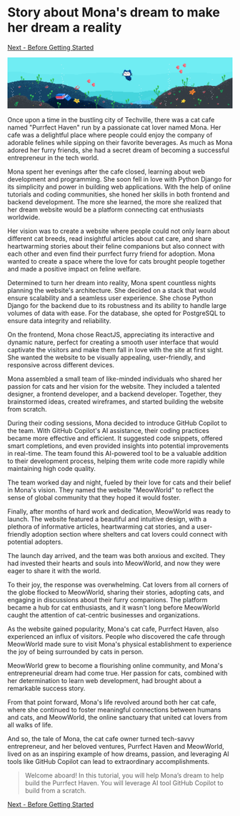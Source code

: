 # Story about Mona's dream to make her dream a reality

[Next - Before Getting Started](../2_BeforeGettingStarted/README.md)

![Animating Mona](./images/animating-mona.gif)

Once upon a time in the bustling city of Techville, there was a cat cafe named "Purrfect Haven" run by a passionate cat lover named Mona. Her cafe was a delightful place where people could enjoy the company of adorable felines while sipping on their favorite beverages. As much as Mona adored her furry friends, she had a secret dream of becoming a successful entrepreneur in the tech world.

Mona spent her evenings after the cafe closed, learning about web development and programming. She soon fell in love with Python Django for its simplicity and power in building web applications. With the help of online tutorials and coding communities, she honed her skills in both frontend and backend development. The more she learned, the more she realized that her dream website would be a platform connecting cat enthusiasts worldwide.

Her vision was to create a website where people could not only learn about different cat breeds, read insightful articles about cat care, and share heartwarming stories about their feline companions but also connect with each other and even find their purrfect furry friend for adoption. Mona wanted to create a space where the love for cats brought people together and made a positive impact on feline welfare.

Determined to turn her dream into reality, Mona spent countless nights planning the website's architecture. She decided on a stack that would ensure scalability and a seamless user experience. She chose Python Django for the backend due to its robustness and its ability to handle large volumes of data with ease. For the database, she opted for PostgreSQL to ensure data integrity and reliability.

On the frontend, Mona chose ReactJS, appreciating its interactive and dynamic nature, perfect for creating a smooth user interface that would captivate the visitors and make them fall in love with the site at first sight. She wanted the website to be visually appealing, user-friendly, and responsive across different devices.

Mona assembled a small team of like-minded individuals who shared her passion for cats and her vision for the website. They included a talented designer, a frontend developer, and a backend developer. Together, they brainstormed ideas, created wireframes, and started building the website from scratch.

During their coding sessions, Mona decided to introduce GitHub Copilot to the team. With GitHub Copilot's AI assistance, their coding practices became more effective and efficient. It suggested code snippets, offered smart completions, and even provided insights into potential improvements in real-time. The team found this AI-powered tool to be a valuable addition to their development process, helping them write code more rapidly while maintaining high code quality.

The team worked day and night, fueled by their love for cats and their belief in Mona's vision. They named the website "MeowWorld" to reflect the sense of global community that they hoped it would foster.

Finally, after months of hard work and dedication, MeowWorld was ready to launch. The website featured a beautiful and intuitive design, with a plethora of informative articles, heartwarming cat stories, and a user-friendly adoption section where shelters and cat lovers could connect with potential adopters.

The launch day arrived, and the team was both anxious and excited. They had invested their hearts and souls into MeowWorld, and now they were eager to share it with the world.

To their joy, the response was overwhelming. Cat lovers from all corners of the globe flocked to MeowWorld, sharing their stories, adopting cats, and engaging in discussions about their furry companions. The platform became a hub for cat enthusiasts, and it wasn't long before MeowWorld caught the attention of cat-centric businesses and organizations.

As the website gained popularity, Mona's cat cafe, Purrfect Haven, also experienced an influx of visitors. People who discovered the cafe through MeowWorld made sure to visit Mona's physical establishment to experience the joy of being surrounded by cats in person.

MeowWorld grew to become a flourishing online community, and Mona's entrepreneurial dream had come true. Her passion for cats, combined with her determination to learn web development, had brought about a remarkable success story.

From that point forward, Mona's life revolved around both her cat cafe, where she continued to foster meaningful connections between humans and cats, and MeowWorld, the online sanctuary that united cat lovers from all walks of life.

And so, the tale of Mona, the cat cafe owner turned tech-savvy entrepreneur, and her beloved ventures, Purrfect Haven and MeowWorld, lived on as an inspiring example of how dreams, passion, and leveraging AI tools like GitHub Copilot can lead to extraordinary accomplishments.

> Welcome aboard! In this tutorial, you will help Mona’s dream to help build the Purrfect Haven. You will leverage AI tool GitHub Copilot to build from a scratch.

[Next - Before Getting Started](../2_BeforeGettingStarted/README.md)